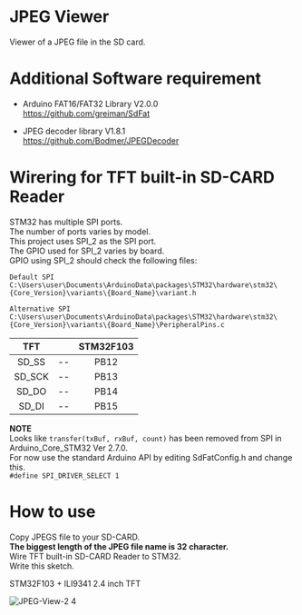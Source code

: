 # JPEG Viewer    

Viewer of a JPEG file in the SD card.   

# Additional Software requirement    

- Arduino FAT16/FAT32 Library V2.0.0   
https://github.com/greiman/SdFat   

- JPEG decoder library V1.8.1   
https://github.com/Bodmer/JPEGDecoder   

# Wirering for TFT built-in SD-CARD Reader   
STM32 has multiple SPI ports.   
The number of ports varies by model.   
This project uses SPI_2 as the SPI port.   
The GPIO used for SPI_2 varies by board.   
GPIO using SPI_2 should check the following files:   
```
Default SPI
C:\Users\user\Documents\ArduinoData\packages\STM32\hardware\stm32\{Core_Version}\variants\{Board_Name}\variant.h

Alternative SPI
C:\Users\user\Documents\ArduinoData\packages\STM32\hardware\stm32\{Core_Version}\variants\{Board_Name}\PeripheralPins.c
```

|TFT||STM32F103|
|:-:|:-:|:-:|
|SD_SS|--|PB12|
|SD_SCK|--|PB13|
|SD_DO|--|PB14|
|SD_DI|--|PB15|

__NOTE__   
Looks like ```transfer(txBuf, rxBuf, count)``` has been removed from SPI in Arduino_Core_STM32 Ver 2.7.0.   
For now use the standard Arduino API by editing SdFatConfig.h and change this.   
```#define SPI_DRIVER_SELECT 1```

# How to use    

Copy JPEGS file to your SD-CARD.   
__The biggest length of the JPEG file name is 32 character.__   
Wire TFT built-in SD-CARD Reader to STM32.   
Write this sketch.   

STM32F103 + ILI9341 2.4 inch TFT

![JPEG-View-2 4](https://user-images.githubusercontent.com/6020549/77842950-43ef0f00-71d3-11ea-8b09-4ac20095e6b3.JPG)

